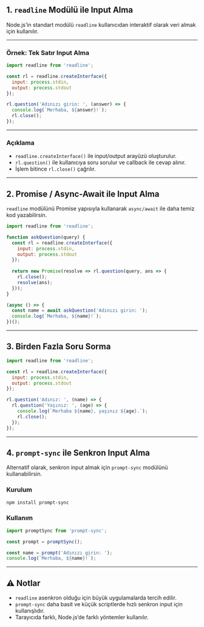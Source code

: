 
## 1. **`readline` Modülü ile Input Alma**

Node.js’in standart modülü `readline` kullanıcıdan interaktif olarak veri almak için kullanılır.

---

### Örnek: Tek Satır Input Alma

```js
import readline from 'readline';

const rl = readline.createInterface({
  input: process.stdin,
  output: process.stdout
});

rl.question('Adınızı girin: ', (answer) => {
  console.log(`Merhaba, ${answer}!`);
  rl.close();
});
```

---

### Açıklama

- `readline.createInterface()` ile input/output arayüzü oluşturulur.
- `rl.question()` ile kullanıcıya soru sorulur ve callback ile cevap alınır.
- İşlem bitince `rl.close()` çağrılır.

---

## 2. **Promise / Async-Await ile Input Alma**

`readline` modülünü Promise yapısıyla kullanarak `async/await` ile daha temiz kod yazabilirsin.

```js
import readline from 'readline';

function askQuestion(query) {
  const rl = readline.createInterface({
    input: process.stdin,
    output: process.stdout
  });
  
  return new Promise(resolve => rl.question(query, ans => {
    rl.close();
    resolve(ans);
  }));
}

(async () => {
  const name = await askQuestion('Adınızı girin: ');
  console.log(`Merhaba, ${name}!`);
})();
```

---

## 3. **Birden Fazla Soru Sorma**

```js
import readline from 'readline';

const rl = readline.createInterface({
  input: process.stdin,
  output: process.stdout
});

rl.question('Adınız: ', (name) => {
  rl.question('Yaşınız: ', (age) => {
    console.log(`Merhaba ${name}, yaşınız ${age}.`);
    rl.close();
  });
});
```

---

## 4. **`prompt-sync` ile Senkron Input Alma**

Alternatif olarak, senkron input almak için `prompt-sync` modülünü kullanabilirsin.

### Kurulum

```bash
npm install prompt-sync
```

### Kullanım

```js
import promptSync from 'prompt-sync';

const prompt = promptSync();

const name = prompt('Adınızı girin: ');
console.log(`Merhaba, ${name}!`);
```

---

## ⚠️ Notlar

- `readline` asenkron olduğu için büyük uygulamalarda tercih edilir.
- `prompt-sync` daha basit ve küçük scriptlerde hızlı senkron input için kullanışlıdır.
- Tarayıcıda farklı, Node.js’de farklı yöntemler kullanılır.

